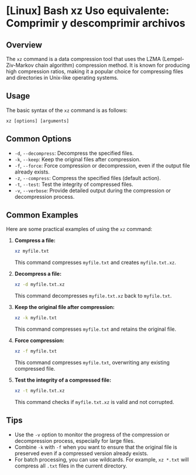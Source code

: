 # [Linux] Bash xz Uso equivalente: Comprimir y descomprimir archivos

## Overview
The `xz` command is a data compression tool that uses the LZMA (Lempel-Ziv-Markov chain algorithm) compression method. It is known for producing high compression ratios, making it a popular choice for compressing files and directories in Unix-like operating systems.

## Usage
The basic syntax of the `xz` command is as follows:

```
xz [options] [arguments]
```

## Common Options
- `-d`, `--decompress`: Decompress the specified files.
- `-k`, `--keep`: Keep the original files after compression.
- `-f`, `--force`: Force compression or decompression, even if the output file already exists.
- `-z`, `--compress`: Compress the specified files (default action).
- `-t`, `--test`: Test the integrity of compressed files.
- `-v`, `--verbose`: Provide detailed output during the compression or decompression process.

## Common Examples
Here are some practical examples of using the `xz` command:

1. **Compress a file:**
   ```bash
   xz myfile.txt
   ```
   This command compresses `myfile.txt` and creates `myfile.txt.xz`.

2. **Decompress a file:**
   ```bash
   xz -d myfile.txt.xz
   ```
   This command decompresses `myfile.txt.xz` back to `myfile.txt`.

3. **Keep the original file after compression:**
   ```bash
   xz -k myfile.txt
   ```
   This command compresses `myfile.txt` and retains the original file.

4. **Force compression:**
   ```bash
   xz -f myfile.txt
   ```
   This command compresses `myfile.txt`, overwriting any existing compressed file.

5. **Test the integrity of a compressed file:**
   ```bash
   xz -t myfile.txt.xz
   ```
   This command checks if `myfile.txt.xz` is valid and not corrupted.

## Tips
- Use the `-v` option to monitor the progress of the compression or decompression process, especially for large files.
- Combine `-k` with `-f` when you want to ensure that the original file is preserved even if a compressed version already exists.
- For batch processing, you can use wildcards. For example, `xz *.txt` will compress all `.txt` files in the current directory.